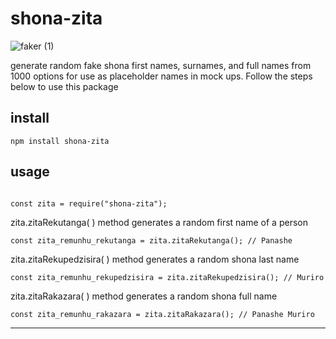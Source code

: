 # shona-zita

![faker (1)](https://user-images.githubusercontent.com/87081585/138597901-dc91a2ab-70b7-46be-8d30-a2bb7c348b1e.png)

generate random fake shona first names, surnames, and full names from 1000 options for use as placeholder names in mock ups. Follow the steps below to use this package

## install
```
npm install shona-zita
```
## usage
```

const zita = require("shona-zita");
```

zita.zitaRekutanga( ) method generates a random first name of a person
```
const zita_remunhu_rekutanga = zita.zitaRekutanga(); // Panashe
```

zita.zitaRekupedzisira( ) method generates a random shona last name
```
const zita_remunhu_rekupedzisira = zita.zitaRekupedzisira(); // Muriro
```
zita.zitaRakazara( ) method generates a random shona full name

```
const zita_remunhu_rakazara = zita.zitaRakazara(); // Panashe Muriro
```

---

